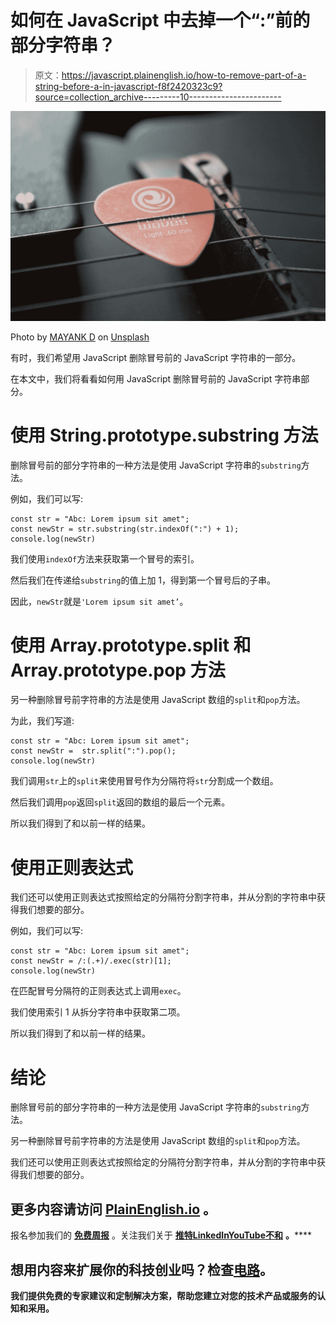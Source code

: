 # 如何在 JavaScript 中去掉一个“:”前的部分字符串？

> 原文：<https://javascript.plainenglish.io/how-to-remove-part-of-a-string-before-a-in-javascript-f8f2420323c9?source=collection_archive---------10----------------------->

![](img/c6741b67553c98d4595e06de6df9ea82.png)

Photo by [MAYANK D](https://unsplash.com/@mayank_dimri?utm_source=medium&utm_medium=referral) on [Unsplash](https://unsplash.com?utm_source=medium&utm_medium=referral)

有时，我们希望用 JavaScript 删除冒号前的 JavaScript 字符串的一部分。

在本文中，我们将看看如何用 JavaScript 删除冒号前的 JavaScript 字符串部分。

# 使用 String.prototype.substring 方法

删除冒号前的部分字符串的一种方法是使用 JavaScript 字符串的`substring`方法。

例如，我们可以写:

```
const str = "Abc: Lorem ipsum sit amet";
const newStr = str.substring(str.indexOf(":") + 1);
console.log(newStr)
```

我们使用`indexOf`方法来获取第一个冒号的索引。

然后我们在传递给`substring`的值上加 1，得到第一个冒号后的子串。

因此，`newStr`就是`'Lorem ipsum sit amet’`。

# 使用 Array.prototype.split 和 Array.prototype.pop 方法

另一种删除冒号前字符串的方法是使用 JavaScript 数组的`split`和`pop`方法。

为此，我们写道:

```
const str = "Abc: Lorem ipsum sit amet";
const newStr =  str.split(":").pop();
console.log(newStr)
```

我们调用`str`上的`split`来使用冒号作为分隔符将`str`分割成一个数组。

然后我们调用`pop`返回`split`返回的数组的最后一个元素。

所以我们得到了和以前一样的结果。

# 使用正则表达式

我们还可以使用正则表达式按照给定的分隔符分割字符串，并从分割的字符串中获得我们想要的部分。

例如，我们可以写:

```
const str = "Abc: Lorem ipsum sit amet";
const newStr = /:(.+)/.exec(str)[1];
console.log(newStr)
```

在匹配冒号分隔符的正则表达式上调用`exec`。

我们使用索引 1 从拆分字符串中获取第二项。

所以我们得到了和以前一样的结果。

# 结论

删除冒号前的部分字符串的一种方法是使用 JavaScript 字符串的`substring`方法。

另一种删除冒号前字符串的方法是使用 JavaScript 数组的`split`和`pop`方法。

我们还可以使用正则表达式按照给定的分隔符分割字符串，并从分割的字符串中获得我们想要的部分。

## 更多内容请访问 [PlainEnglish.io](https://plainenglish.io/) 。

报名参加我们的 [**免费周报**](http://newsletter.plainenglish.io/) 。关注我们关于 [**推特**](https://twitter.com/inPlainEngHQ)[**LinkedIn**](https://www.linkedin.com/company/inplainenglish/)**[**YouTube**](https://www.youtube.com/channel/UCtipWUghju290NWcn8jhyAw)**[**不和**](https://discord.gg/GtDtUAvyhW) **。******

## ****想用内容来扩展你的科技创业吗？检查[电路](https://circuit.ooo/?utm=publication-post-cta)。****

****我们提供免费的专家建议和定制解决方案，帮助您建立对您的技术产品或服务的认知和采用。****
